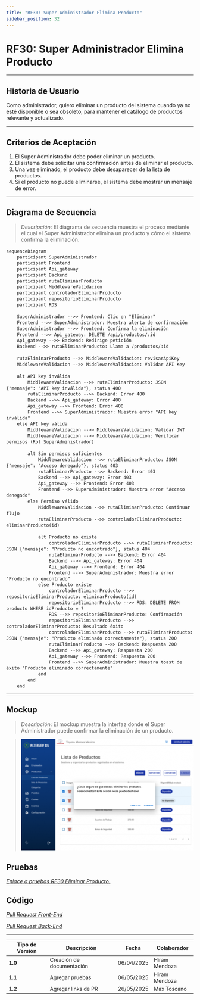 ```yaml
---
title: "RF30: Super Administrador Elimina Producto"
sidebar_position: 32
---
```


# RF30: Super Administrador Elimina Producto

---

## Historia de Usuario

Como administrador, quiero eliminar un producto del sistema cuando ya no esté disponible o sea obsoleto, para mantener el catálogo de productos relevante y actualizado.

---

## **Criterios de Aceptación**

1. El Super Administrador debe poder eliminar un producto.
2. El sistema debe solicitar una confirmación antes de eliminar el producto.
3. Una vez eliminado, el producto debe desaparecer de la lista de productos.
4. Si el producto no puede eliminarse, el sistema debe mostrar un mensaje de error.

---

## **Diagrama de Secuencia**

> _Descripción_: El diagrama de secuencia muestra el proceso mediante el cual el Super Administrador elimina un producto y cómo el sistema confirma la eliminación.

```mermaid
sequenceDiagram
    participant SuperAdministrador
    participant Frontend
    participant Api_gateway
    participant Backend
    participant rutaEliminarProducto
    participant MiddlewareValidacion
    participant controladorEliminarProducto
    participant repositorioEliminarProducto
    participant RDS

    SuperAdministrador -->> Frontend: Clic en "Eliminar"
    Frontend -->> SuperAdministrador: Muestra alerta de confirmación
    SuperAdministrador -->> Frontend: Confirma la eliminación
    Frontend -->> Api_gateway: DELETE /api/productos/:id
    Api_gateway -->> Backend: Redirige petición
    Backend -->> rutaEliminarProducto: Llama a /productos/:id

    rutaEliminarProducto -->> MiddlewareValidacion: revisarApiKey
    MiddlewareValidacion -->> MiddlewareValidacion: Validar API Key

    alt API key inválida
        MiddlewareValidacion -->> rutaEliminarProducto: JSON {"mensaje": "API key inválida"}, status 400
        rutaEliminarProducto -->> Backend: Error 400
        Backend -->> Api_gateway: Error 400
        Api_gateway -->> Frontend: Error 400
        Frontend -->> SuperAdministrador: Muestra error "API key inválida"
    else API key válida
        MiddlewareValidacion -->> MiddlewareValidacion: Validar JWT
        MiddlewareValidacion -->> MiddlewareValidacion: Verificar permisos (Rol SuperAdministrador)

        alt Sin permisos suficientes
            MiddlewareValidacion -->> rutaEliminarProducto: JSON {"mensaje": "Acceso denegado"}, status 403
            rutaEliminarProducto -->> Backend: Error 403
            Backend -->> Api_gateway: Error 403
            Api_gateway -->> Frontend: Error 403
            Frontend -->> SuperAdministrador: Muestra error "Acceso denegado"
        else Permiso válido
            MiddlewareValidacion -->> rutaEliminarProducto: Continuar flujo
            rutaEliminarProducto -->> controladorEliminarProducto: eliminarProducto(id)

            alt Producto no existe
                controladorEliminarProducto -->> rutaEliminarProducto: JSON {"mensaje": "Producto no encontrado"}, status 404
                rutaEliminarProducto -->> Backend: Error 404
                Backend -->> Api_gateway: Error 404
                Api_gateway -->> Frontend: Error 404
                Frontend -->> SuperAdministrador: Muestra error "Producto no encontrado"
            else Producto existe
                controladorEliminarProducto -->> repositorioEliminarProducto: eliminarProducto(id)
                repositorioEliminarProducto -->> RDS: DELETE FROM producto WHERE idProducto = ?
                RDS -->> repositorioEliminarProducto: Confirmación
                repositorioEliminarProducto -->> controladorEliminarProducto: Resultado éxito
                controladorEliminarProducto -->> rutaEliminarProducto: JSON {"mensaje": "Producto eliminado correctamente"}, status 200
                rutaEliminarProducto -->> Backend: Respuesta 200
                Backend -->> Api_gateway: Respuesta 200
                Api_gateway -->> Frontend: Respuesta 200
                Frontend -->> SuperAdministrador: Muestra toast de éxito "Producto eliminado correctamente"
            end
        end
    end

```

---

## **Mockup**

> _Descripción_: El mockup muestra la interfaz donde el Super Administrador puede confirmar la eliminación de un producto.

> ![Interfaz de eliminar producto](imagenes/RF30EliminaProducto.png)

## **Pruebas**

_<u>[Enlace a pruebas RF30 Eliminar Producto.](https://docs.google.com/spreadsheets/d/1NLGwGrGA5PVOEzLaqxa8Ts1D_Ng3QzzqNKWJYUzxD-M/edit?pli=1&gid=1236536645#gid=1236536645)</u>_

## **Código**

_<u>[Pull Request Front-End](https://github.com/CodeAnd-Co/Frontend-Text-Lines/pull/34)</u>_

_<u>[Pull Request Back-End](https://github.com/CodeAnd-Co/Backend-textiles/pull/35)</u>_

---

| **Tipo de Versión** | **Descripción**           | **Fecha**  | **Colaborador** |
| ------------------- | ------------------------- | ---------- | --------------- |
| **1.0**             | Creación de documentación | 06/04/2025 | Hiram Mendoza   |
| **1.1**             | Agregar pruebas           | 06/05/2025 | Hiram Mendoza   |
| **1.2**             | Agregar links de PR       | 26/05/2025 | Max Toscano     |
